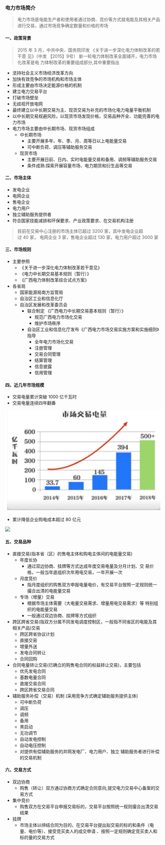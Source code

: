 ### 电力市场简介

> 电力市场是电能生产者和使用者通过协商、竞价等方式就电能及其相关产品 进行交易，通过市场竞争确定数量和价格的市场

#### 一、政策背景

> 2015 年 3 月，中共中央、国务院印发 《关于进一步深化电力体制改革的若干意 见》（中发 【2015】9号） 新一轮电力体制改革全面铺开，电力市场化改革是电 力体制改革的重要组成部分,其中重要指出

* 坚持社会主义市场经济改革方向 
* 加快有效竞争的市场机构和市场主体
* 形成主要由市场决定能源价格的机制 
* 建立电力交易平台 
* 打破市场壁垒
* 无歧视开放电网
* 最终建立以中长期交易为主、现货交易为补充的市场化电力电量平衡机制
* 以中长期交易规避风险，以现货市场发现价格，交易品种齐全、功能完善的电力市场 
* 电力市场主要由中长期市场、现货市场组成 
    * 中长期市场 
        * 主要开展多年、年、季、月、周等日以上电能量交易
        * 可中断负荷、调压等辅助服务交易 
    * 现货市场
        * 主要开展日前、日内、实时电能量交易和备用、调频等辅助服务交易 
        * 条件成熟:探索开展容量市场、电力期货和衍生品等交易

#### 二、市场主体

* 发电企业
* 电网企业
* 售电企业
* 电力用户
* 独立辅助服务提供者
* 符合国家技能减排和环保要求、产业政策要求、在交易机构注册

> 目前在交易中心注册的市场主体已超过 3200 家，其中发电企业超过 40 家， 电网企业 3 家，售电企业超过 130 家，电力用户超过 3000 家

#### 三、市场规则

* 主要参照
    * 《关于进一步深化电力体制改革若干意见》
    * 《电力中长期交易基本规则（暂行）》
    * 《广西电力体制改革综合试点方案》
* 各省局
    * 国家能源局南方监管局
    * 自治区工业和信息化厅
    * 自治区发展和改革委员会
        * 联合制定  《广西电力中长期交易基本规则（暂行）》
            * 规范广西电力市场化交易
            * 维护市场秩序
        * 自治区工业和信息化厅发布《广西电力市场交易实施方案和实施细则》指导
            * 全年电力市场化交易
            * 注册管理
            * 交易合同管理
            * 结算管理
            * 信息披露
            * 信用管理
#### 四、近几年市场规模

* 交易电量累计突破 1000 亿千瓦时 
* 交易电量连续四年翻番

![](img/market_size.jpg)

* 累计降低企业购电成本超过 80 亿元

![](img/bug_cost.jpg)

#### 五、交易品种

* 直接交易(指本省（区）的售电主体和购电主体间的电能量交易)
    * 年度长协
        * 通过双边协商、挂牌等方式达成年度交易电量及分月计划、交 易价格，一般当年底组织次年用电交易，一年开展一次 
    * 月度竞价
        * 指月度组织的购售双方申报电量电价，有交易平台按照一定规则统一撮合出清的电能量交易 
    * 专场（增量）交易 
        * 根据市场主体需要（大电量交易需求、增量用电交易需求）等 特别组织的电能量交易
        * 一般通过双边协商、挂牌等方式组织
* 跨区跨省交易(指双方分属不同发电调度控制区，一般指不同省区的电能及其相关产品)交易
    * 跨区跨省协议计划
    * 直接交易
    * 增量外送
    * 发电合同转让
    * 合同回购
* 合同电量转让交易(已确立的购售电合同的权益转让交易)，主要包括 
    * 优先发电合同
    * 基数电量合同
    * 直接交易合同
    * 跨区跨省交易合同
* 辅助服务补偿（交易）机制 (采用竞争方式确定辅助服务提供主体)
    * 可中断负荷 
    * 调压
    * 调频
    * 备用
    * 黑启动
    * 无功调节
    * 自动发电控制
    * 自动电压控制
    * 对提供有偿辅助服务的并网发电厂、电力用户、独立 辅助服务者进行补偿的交易机制

#### 六、交易方式

* 双边协商 
    * 购售（转让）双方通过协商方式确定合同意向,提交电力交易中心备案的交易方式
* 集中竞价 
    * 购售双方在交易平台申报交易标的，交易平台按照统一规则撮合出清交易结果 
* 挂牌
    * 市场主体以缔结合同为目的，在交易平台提出拟交易的标的和条件（电 量、电价等）、接受竞买卖人的成交申请 、按照一定规则确定竞买卖人和标的量的交易方式